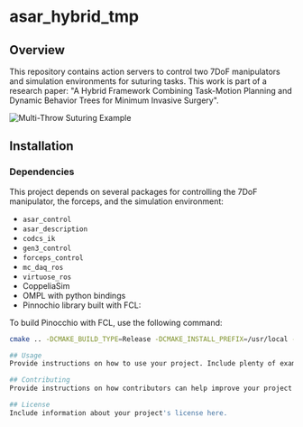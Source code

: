 # asar_hybrid_tmp

## Overview

This repository contains action servers to control two 7DoF manipulators and simulation environments for suturing tasks. This work is part of a research paper: "A Hybrid Framework Combining Task-Motion Planning and Dynamic Behavior Trees for Minimum Invasive Surgery".

![Multi-Throw Suturing Example](gifs/dbt.gif)

## Installation

### Dependencies

This project depends on several packages for controlling the 7DoF manipulator, the forceps, and the simulation environment:

- `asar_control`
- `asar_description`
- `codcs_ik`
- `gen3_control`
- `forceps_control`
- `mc_daq_ros`
- `virtuose_ros`
- CoppeliaSim
- OMPL with python bindings
- Pinnochio library built with FCL:

To build Pinocchio with FCL, use the following command:

```bash
cmake .. -DCMAKE_BUILD_TYPE=Release -DCMAKE_INSTALL_PREFIX=/usr/local -DPYTHON_EXECUTABLE=/usr/bin/python3 -DBUILD_PYTHON_INTERFACE=ON -DBUILD_WITH_URDF_SUPPORT=ON -DBUILD_WITH_CASADI_SUPPORT=ON -DBUILD_WITH_COLLISION_SUPPORT=ON

## Usage
Provide instructions on how to use your project. Include plenty of examples.

## Contributing
Provide instructions on how contributors can help improve your project. If you have specific tasks that need to be tackled, list them here.

## License
Include information about your project's license here.